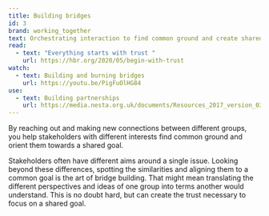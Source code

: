 ```yaml
---
title: Building bridges
id: 3
brand: working_together
text: Orchestrating interaction to find common ground and create shared ownership
read:
  - text: "Everything starts with trust "
    url: https://hbr.org/2020/05/begin-with-trust
watch:
  - text: Building and burning bridges
    url: https://youtu.be/PigFuOlHG84
use:
  - text: Building partnerships
    url: https://media.nesta.org.uk/documents/Resources_2017_version_03.pdf
---
```


By reaching out and making new connections between different groups, you help stakeholders with different interests find common ground and orient them towards a shared goal.

Stakeholders often have different aims around a single issue. Looking beyond these differences, spotting the similarities and aligning them to a common goal is the art of bridge building. That might mean translating the different perspectives and ideas of one group into terms another would understand. This is no doubt hard, but can create the trust necessary to focus on a shared goal.